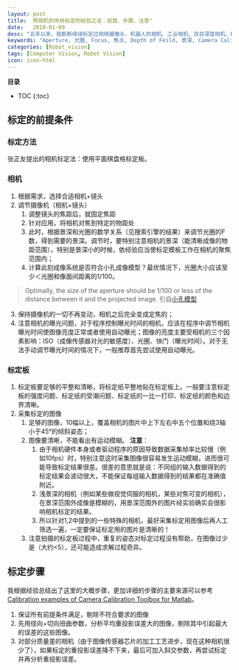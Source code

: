 ```yaml
---
layout: post
title:  照相机的传统标定的经验之谈：前提、步骤、注意"
date:   2018-01-09
desc: "五年以来，我断断续续标定过网络摄像头、机器人的相机、工业相机、双目深度相机、RGBD深度相机。这是我的一些经验总结，希望对你有用。"
keywords: "Aperture, 光圈, Focus, 焦点, Depth of Feild, 景深, Camera Calibration, 相机标定, Practice Experience, 实践经验"
categories: [Robot_vision]
tags: [Computer Vision, Robot Vision]
icon: icon-html
---
```

**目录**
* TOC
{:toc}

## 标定的前提条件
### 标定方法
张正友提出的相机标定法：使用平面棋盘格标定板。

### 相机
1. 根据需求，选择合适相机+镜头
2. 调节摄像机（相机+镜头）
    1. 调整镜头的焦距后，就固定焦距
    2. 针对应用，将相机对焦到特定的物距处
    3. 此时，根据景深和光圈的数学关系（见搜索引擎的结果）来调节光圈的F数，得到需要的景深。调节时，要特别注意相机的景深（能清晰成像的物距范围），特别是景深小的时候，依经验应当使标定模板工作在相机的聚焦范围内；
    4. 计算此刻成像系统是否符合小孔成像模型？最优情况下，光圈大小应该至少＜光圈和像面间距离的1/100。
> Optimally, the size of the aperture should be 1/100 or less of the distance between it and the projected image.
引自[小孔模型](https://en.wikipedia.org/wiki/Pinhole_camera#Description)
3. 保持摄像机的一切不再变动，相机之后完全变成定焦的；
4. 注意相机的曝光问题，对于程序控制曝光时间的相机，应该在程序中调节相机曝光时间使图像亮度正常或者使用自动曝光；图像的亮度主要受相机的三个因素影响：ISO（成像传感器对光的敏感度）、光圈、快门（曝光时间）。对于无法手动调节曝光时间的情况下，一般推荐首先尝试使用自动曝光。

### 标定板
1. 标定板要足够的平整和清晰，将标定纸平整地贴在标定板上。一般要注意标定板的强度问题、标定纸的受潮问题、标定纸的一比一打印、标定纸的颜色和边界清晰。
2. 采集标定的图像
    1. 足够的图像，10幅以上，覆盖相机的图片中上下左右中五个位置和绕3轴小于45°的倾斜姿态；
    2. 图像要清晰，不能看出有运动模糊。
**注意**：
        1. 由于相机硬件本身或者驱动程序的原因导致数据采集帧率比较慢（例如10fps）时，特别注意这时采集图像很容易发生运动模糊，进而很可能导致标定结果很差。很差的意思就是说：不同组的输入数据得到的标定结果会波动很大，不能保证每组输入数据得到的结果都在准确值附近。
        2. 浅景深的相机（例如某些做视觉伺服的相机，某些对焦可变的相机），在景深范围外成像是模糊的，用景深范围外的图片经实验确实会很影响相机标定的结果。
        3. 所以针对1,2中提到的一些特殊的相机，最好采集标定用图像后再人工筛选一遍，一定要保证标定用的图片是清晰的！
    3. 注意拍摄的标定板过程中，重复的姿态对标定过程没有帮助，在图像过少是（大约<5），还可能造成求解过程奇异。

## 标定步骤
我根据经验总结出了这里的大概步骤，更加详细的步骤的主要来源可以参考[Calibration examples of Camera Calibration Toolbox for Matlab](http://www.vision.caltech.edu/bouguetj/calib_doc/)。
1. 保证所有前提条件满足，剔除不符合要求的图像
2. 先用径向+切向扭曲参数，分析平均重投影误差大的图像，剔除其中引起最大的误差的这些图像。
3. 对部分质量差的相机（由于图像传感器芯片的加工工艺进步，现在这种相机很少了），如果标定的重投影误差降不下来，最后可加入斜交参数，再尝试标定并再分析重投影误差。
